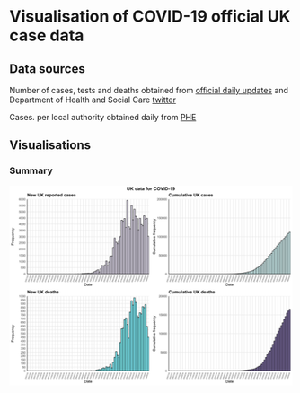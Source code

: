 # Visualisation of COVID-19 official UK case data

## Data sources

Number of cases, tests and deaths obtained from [official daily updates](https://www.gov.uk/guidance/coronavirus-covid-19-information-for-the-public#number-of-cases) and Department of Health and Social Care [twitter](https://twitter.com/DHSCgovuk)

Cases. per local authority obtained daily from [PHE](https://www.gov.uk/government/publications/coronavirus-covid-19-number-of-cases-in-england/coronavirus-covid-19-number-of-cases-in-england)

## Visualisations

### Summary

![Daily and cumulative cases, tests and deaths, 10.03.2020](https://github.com/emmadoughty/Daily_COVID-19/blob/master/Summary_plot.png)
